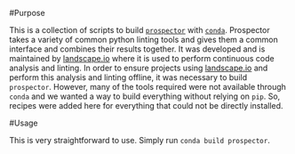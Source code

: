 #Purpose

This is a collection of scripts to build [`prospector`]( https://github.com/landscapeio/prospector ) with [`conda`]( https://github.com/conda/conda ). Prospector takes a variety of common python linting tools and gives them a common interface and combines their results together. It was developed and is maintained by [landscape.io]( http://landscape.io ) where it is used to perform continuous code analysis and linting. In order to ensure projects using [landscape.io]( http://landscape.io ) and perform this analysis and linting offline, it was necessary to build `prospector`. However, many of the tools required were not available through `conda` and we wanted a way to build everything without relying on `pip`. So, recipes were added here for everything that could not be directly installed.

#Usage

This is very straightforward to use. Simply run `conda build prospector`.
